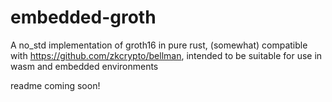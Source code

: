 # embedded-groth
A no_std implementation of groth16 in pure rust, (somewhat) compatible with https://github.com/zkcrypto/bellman, intended to be suitable for use in wasm and embedded environments

readme coming soon!

